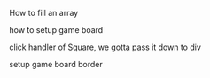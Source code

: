 How to fill an array

how to setup game board

click handler of Square, we gotta pass it down to div

setup game board border